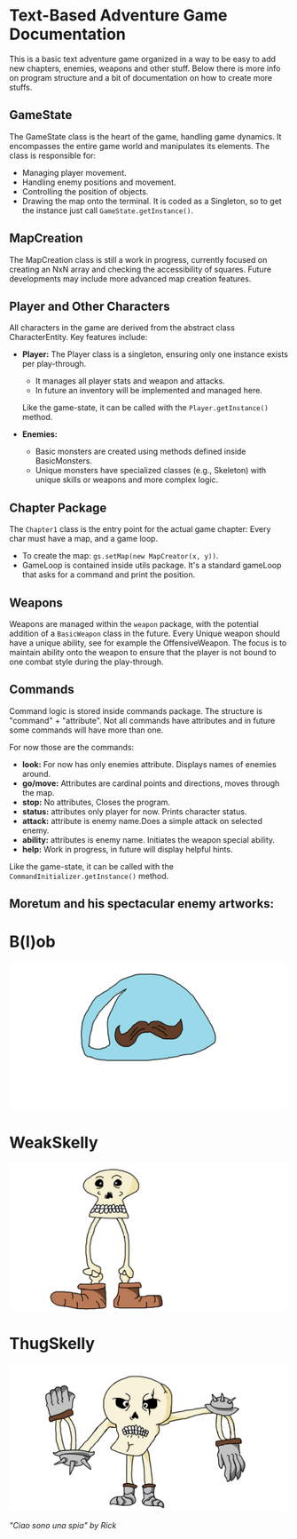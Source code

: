 # Text-Based Adventure Game Documentation

This is a basic text adventure game organized in a way to be easy to add new chapters, enemies, weapons and other stuff.
Below there is more info on program structure and a bit of documentation on how to create more stuffs.

## GameState

The GameState class is the heart of the game, handling game dynamics.
It encompasses the entire game world and manipulates its elements.
The class is responsible for:
- Managing player movement.
- Handling enemy positions and movement.
- Controlling the position of objects.
- Drawing the map onto the terminal.
  It is coded as a Singleton, so to get the instance just call `GameState.getInstance()`.

## MapCreation

The MapCreation class is still a work in progress, currently focused on creating an NxN array and checking the accessibility of squares.
Future developments may include more advanced map creation features.

## Player and Other Characters

All characters in the game are derived from the abstract class CharacterEntity.
Key features include:

- **Player:** The Player class is a singleton, ensuring only one instance exists per play-through.
    - It manages all player stats and weapon and attacks.
    - In future an inventory will be implemented and managed here.

  Like the game-state, it can be called with the `Player.getInstance()` method.
- **Enemies:**
    - Basic monsters are created using methods defined inside BasicMonsters.
    - Unique monsters have specialized classes (e.g., Skeleton) with unique skills or weapons and more complex logic.

## Chapter Package

The `Chapter1` class is the entry point for the actual game chapter:
Every char must have a map, and a game loop.
- To create the map: `gs.setMap(new MapCreator(x, y))`.
- GameLoop is contained inside utils package. It's a standard gameLoop that asks for a command and print the position.

## Weapons

Weapons are managed within the `weapon` package, with the potential addition of a `BasicWeapon` class in the future.
Every Unique weapon should have a unique ability, see for example the OffensiveWeapon.
The focus is to maintain ability onto the weapon to ensure that the player is not bound to one combat style during the
play-through.

## Commands

Command logic is stored inside commands package.
The structure is "command" + "attribute".
Not  all commands have attributes and in future some commands will have more than one.

For now those are the commands:
- **look:** For now has only enemies attribute. Displays names of enemies around.
- **go/move:** Attributes are cardinal points and directions, moves through the map.
- **stop:** No attributes, Closes the program.
- **status:** attributes only player for now. Prints character status.
- **attack:** attribute is enemy name.Does a simple attack on selected enemy.
- **ability:** attributes is enemy name. Initiates the weapon special ability.
- **help:** Work in progress, in future will display helpful hints.

Like the game-state, it can be called with the `CommandInitializer.getInstance()` method.

## Moretum and his spectacular enemy artworks:
# B(l)ob
![B(l)ob](src/main/resources/artwork/B(l)ob.png)
# WeakSkelly
![WeakSkelly](src/main/resources/artwork/WeakSkelly.png)
# ThugSkelly
![ThugSkelly](src/main/resources/artwork/ThugSkelly.png)


*"Ciao sono una spia" by Rick*
